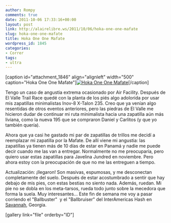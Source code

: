 ```yaml
---
author: Rompy
comments: true
date: 2011-10-06 17:33:16+00:00
layout: post
link: http://alairelibre.ws/2011/10/06/hoka-one-one-mafate
slug: hoka-one-one-mafate
title: Hoka One One Mafate
wordpress_id: 1845
categories:
- Correr
tags:
- ultra
---
```


[caption id="attachment_1846" align="alignleft" width="500" caption="Hoka One One Mafate"][![Hoka One One Mafate](http://alairelibre.ws/wp-content/uploads/2011/10/hoka-mafate.jpg)](http://alairelibre.ws/wp-content/uploads/2011/10/hoka-mafate.jpg)[/caption]

Tengo un caso de angustia extrema ocasionado por Air Facility. Después de El Valle Trail Race quedé con la planta de los piés algo adolorida por usar mis zapatillas minimalistas Inov-8 X-Talon 235. Creo que ya venían algo resentidas de otros eventos anteriores, pero las piedras de El Valle me hicieron dudar de continuar mi ruta minimalista hacia una zapatilla aún más liviana, como la nueva 195 que se compraron Daniel y Carlitos (y que yo también quería).

Ahora que ya casi he gastado mi par de zapatillas de trillos me decidí a reemplazar mi zapatilla por la Mafate. De allí viene mi angustia: las zapatillas ya tienen más de 10 días de estar en Panamá y nadie me puede decir cuando me las van a entregar. Normalmente no me preocuparía, pero quiero usar estas zapatillas para Javelina Jundred en noviembre. Pero ahora estoy con la preocupación de que no me las entreguen a tiempo.

Actualización: ¡llegaron! Son masivas, espumosas, y me desconectan completamente del suelo. Después de estar acostumbrado a sentir que hay debajo de mis pies, con estas bestias no siento nada. Además, ruedan. Mi pie no se dobla en los meta-tarsos, rueda todo junto sobre la mecedora que forma la suela. Muy interesantes... Este fin de semana me voy a pasar corriendo el "Ballbuster"  y el "Ballbruiser" del InterAmericas Hash en [Savannah](http://www.savannah2011.com/), Georgia.

[gallery link="file" orderby="ID"]
